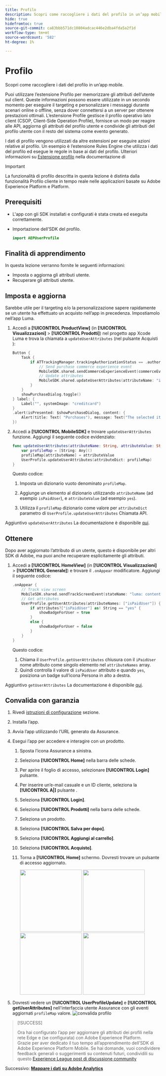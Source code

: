 ```yaml
---
title: Profilo
description: Scopri come raccogliere i dati del profilo in un’app mobile.
hide: true
hidefromtoc: true
source-git-commit: ca83bbb571dc10804adcac446e2dba4fda5a2f1d
workflow-type: tm+mt
source-wordcount: '582'
ht-degree: 1%

---
```


# Profilo

Scopri come raccogliere i dati del profilo in un’app mobile.

Puoi utilizzare l’estensione Profilo per memorizzare gli attributi dell’utente sul client. Queste informazioni possono essere utilizzate in un secondo momento per eseguire il targeting e personalizzare i messaggi durante scenari online o offline, senza dover connettersi a un server per ottenere prestazioni ottimali. L’estensione Profile gestisce il profilo operativo lato client (CSOP, Client-Side Operation Profile), fornisce un modo per reagire alle API, aggiorna gli attributi del profilo utente e condivide gli attributi del profilo utente con il resto del sistema come evento generato.

I dati di profilo vengono utilizzati da altre estensioni per eseguire azioni relative al profilo. Un esempio è l’estensione Rules Engine che utilizza i dati del profilo ed esegue le regole in base ai dati del profilo. Ulteriori informazioni su [Estensione profilo](https://developer.adobe.com/client-sdks/documentation/profile/) nella documentazione di

>[!IMPORTANT]
>
>La funzionalità di profilo descritta in questa lezione è distinta dalla funzionalità Profilo cliente in tempo reale nelle applicazioni basate su Adobe Experience Platform e Platform.


## Prerequisiti

* L&#39;app con gli SDK installati e configurati è stata creata ed eseguita correttamente.
* Importazione dell’SDK del profilo.

  ```swift
  import AEPUserProfile
  ```

## Finalità di apprendimento

In questa lezione verranno fornite le seguenti informazioni:

* Imposta o aggiorna gli attributi utente.
* Recuperare gli attributi utente.


## Imposta e aggiorna

Sarebbe utile per il targeting e/o la personalizzazione sapere rapidamente se un utente ha effettuato un acquisto nell’app in precedenza. Impostiamolo nell’app Luma.

1. Accedi a **[!UICONTROL ProductView]** (in **[!UICONTROL Visualizzazioni]** > **[!UICONTROL Prodotti]**) nel progetto app Xcode Luma e trova la chiamata a `updateUserAttributes` (nel pulsante Acquisti ):

   ```swift {highlight="8-9"}
   Button {
       Task {
           if ATTrackingManager.trackingAuthorizationStatus == .authorized {
               // Send purchase commerce experience event
               MobileSDK.shared.sendCommerceExperienceEvent(commerceEventType: "purchases", product: product)
               // Update attributes
               MobileSDK.shared.updateUserAttributes(attributeName: "isPaidUser", attributeValue: "yes")
           }
       }
       showPurchaseDialog.toggle()
   } label: {
       Label("", systemImage: "creditcard")
   }
   .alert(isPresented: $showPurchaseDialog, content: {
       Alert(title: Text( "Purchases"), message: Text("The selected item is purchased…"))
   })
   ```

2. Accedi a **[!UICONTROL MobileSDK]** e trovare `updateUserAttributes` funzione. Aggiungi il seguente codice evidenziato:

   ```swift {highlight="2-4"}
   func updateUserAttributes(attributeName: String, attributeValue: String) {
       var profileMap = [String: Any]()
       profileMap[attributeName] = attributeValue
       UserProfile.updateUserAttributes(attributeDict: profileMap)
   }
   ```

   Questo codice:

   1. Imposta un dizionario vuoto denominato `profileMap`.

   1. Aggiunge un elemento al dizionario utilizzando `attributeName` (ad esempio `isPaidUser`), e `attributeValue` (ad esempio `yes`).

   1. Utilizza il `profileMap` dizionario come valore per `attributeDict` parametro di `UserProfile.updateUserAttributes` Chiamata API.


Aggiuntivo `updateUserAttributes` La documentazione è disponibile [qui](https://developer.adobe.com/client-sdks/documentation/profile/api-reference/#updateuserattribute).

## Ottenere

Dopo aver aggiornato l’attributo di un utente, questo è disponibile per altri SDK di Adobe, ma puoi anche recuperare esplicitamente gli attributi.

1. Accedi a **[!UICONTROL HomeView]** (in **[!UICONTROL Visualizzazioni]** > **[!UICONTROL Generale]**) e trovare il `.onAppear` modificatore. Aggiungi il seguente codice:

   ```swift {highlight="3-11"}
   .onAppear {
       // Track view screen
       MobileSDK.shared.sendTrackScreenEvent(stateName: "luma: content: ios: us: en: home")
       // Get attributes
       UserProfile.getUserAttributes(attributeNames: ["isPaidUser"]) { attributes, error in
           if attributes?["isPaidUser"] as! String == "yes" {
               showBadgeForUser = true
           }
           else {
               showBadgeForUser = false
           }
       }
   }
   ```

   Questo codice:

   1. Chiama il `UserProfile.getUserAttributes` chiusura con il `iPaidUser` nome attributo come singolo elemento nel `attributeNames` array.
   1. Quindi controlla il valore di `isPaidUser` attributo e quando `yes`, posiziona un badge sull’icona Persona in alto a destra.

Aggiuntivo `getUserAttributes` La documentazione è disponibile [qui](https://developer.adobe.com/client-sdks/documentation/profile/api-reference/#getuserattributes).

## Convalida con garanzia

1. Rivedi [istruzioni di configurazione](assurance.md) sezione.
1. Installa l’app.
1. Avvia l’app utilizzando l’URL generato da Assurance.
1. Esegui l’app per accedere e interagire con un prodotto.

   1. Sposta l’icona Assurance a sinistra.
   1. Seleziona **[!UICONTROL Home]** nella barra delle schede.
   1. Per aprire il foglio di accesso, selezionare **[!UICONTROL Login]** pulsante.
   1. Per inserire un’e-mail casuale e un ID cliente, seleziona la **[!UICONTROL A|]** pulsante .
   1. Seleziona **[!UICONTROL Login]**.
   1. Seleziona **[!UICONTROL Prodotti]** nella barra delle schede.
   1. Seleziona un prodotto.
   1. Seleziona **[!UICONTROL Salva per dopo]**.
   1. Seleziona **[!UICONTROL Aggiungi al carrello]**.
   1. Seleziona **[!UICONTROL Acquisto]**.
   1. Torna a **[!UICONTROL Home]** schermo. Dovresti trovare un pulsante di accesso aggiornato.

      <img src="./assets/mobile-app-events-1.png" width="200"> <img src="./assets/mobile-app-events-2.png" width="200"> <img src="./assets/mobile-app-events-3.png" width="200"> <img src="./assets/personbadges.png" width="200">

1. Dovresti vedere un **[!UICONTROL UserProfileUpdate]** e **[!UICONTROL getUserAttributes]** nell&#39;interfaccia utente Assurance con gli eventi aggiornati `profileMap` valore.
   ![convalida profilo](assets/profile-validate.png)

>[!SUCCESS]
>
>Ora hai configurato l’app per aggiornare gli attributi dei profili nella rete Edge e (se configurata) con Adobe Experience Platform.<br/>Grazie per aver dedicato il tuo tempo all’apprendimento dell’SDK di Adobe Experience Platform Mobile. Se hai domande, vuoi condividere feedback generali o suggerimenti su contenuti futuri, condividili su questo [Experience League post di discussione community](https://experienceleaguecommunities.adobe.com/t5/adobe-experience-platform-launch/tutorial-discussion-implement-adobe-experience-cloud-in-mobile/td-p/443796)

Successivo: **[Mappare i dati su Adobe Analytics](analytics.md)**
